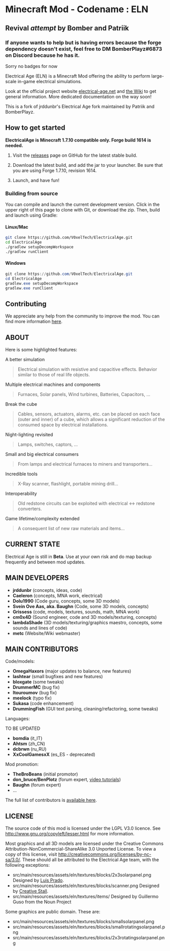 # Minecraft Mod - Codename : ELN
## Revival *attempt* by Bomber and Patriik
### If anyone wants to help but is having errors because the forge dependency doesn't exist, feel free to DM BomberPlayz#6873 on Discord because he has it.

Sorry no badges for now

Electrical Age (ELN) is a Minecraft Mod offering the ability to perform large-scale in-game electrical simulations.

Look at the official project website [electrical-age.net](https://electrical-age.net/) and [the Wiki](http://wiki.electrical-age.net/) to get general information. More dedicated documentation on the way soon!

This is a fork of jrddunbr's Electrical Age fork maintained by Patriik and BomberPlayz.

## How to get started

**ElectricalAge is Minecraft 1.7.10 compatible only. Forge build 1614 is needed.**

1. Visit the [releases](https://github.com/jrddunbr/ElectricalAge/releases) page on GitHub for the latest stable build.

2. Download the latest build, and add the jar to your launcher. Be sure that you are using Forge 1.7.10, revision 1614.

3. Launch, and have fun!

### Building from source

You can compile and launch the current development version. Click in the upper right of this page to clone with Git, or download the zip. Then, build and launch using Gradle:

#### Linux/Mac

```bash
git clone https://github.com/V0xelTech/ElectricalAge.git
cd ElectricalAge
./gradlew setupDecompWorkspace
./gradlew runClient
```

#### Windows

```powershell
git clone https://github.com/V0xelTech/ElectricalAge.git
cd ElectricalAge
gradlew.exe setupDecompWorkspace
gradlew.exe runClient
```

## Contributing

We appreciate any help from the community to improve the mod. You can find more information [here](./CONTRIBUTING.md).

## ABOUT

Here is some highlighted features:

A better simulation
> Electrical simulation with resistive and capacitive effects. Behavior similar to those of real life objects.

Multiple electrical machines and components
> Furnaces, Solar panels, Wind turbines, Batteries, Capacitors, ...

Break the cube
> Cables, sensors, actuators, alarms, etc. can be placed on each face (outer and inner) of a cube, which allows a significant reduction of the consumed space by electrical installations.

Night-lighting revisited
> Lamps, switches, captors, ...

Small and big electrical consumers
> From lamps and electrical furnaces to miners and transporters...

Incredible tools
> X-Ray scanner, flashlight, portable mining drill...

Interoperability
> Old redstone circuits can be exploited with electrical <-> redstone converters.

Game lifetime/complexity extended
> A consequent list of new raw materials and items...

## CURRENT STATE

Electrical Age is still in **Beta**.
Use at your own risk and do map backup frequently and between mod updates.

## MAIN DEVELOPERS

- **jrddunbr** (concepts, ideas, code)
- **Caeleron** (concepts, MNA work, electrical)
- **Dolu1990** (Code guru, concepts, some 3D models)
- **Svein Ove Aas, aka. Baughn** (Code, some 3D models, concepts)
- **Grissess** (code, models, textures, sounds, math, MNA work)
- **cm0x4D** (Sound engineer, code and 3D models/texturing, concepts)
- **lambdaShade** (3D models/texturing/graphics maestro, concepts, some sounds and lines of code)
- **metc** (Website/Wiki webmaster)

## MAIN CONTRIBUTORS

Code/models:

- **OmegaHaxors** (major updates to balance, new features)
- **lashtear** (small bugfixes and new features)
- **bloxgate** (some tweaks)
- **DrummerMC** (bug fix)
- **ltouroumov** (bug fix)
- **meelock** (typo fix)
- **Sukasa** (code enhancement)
- **DrummingFish** (GUI text parsing, cleaning/refactoring, some tweaks)

Languages:

TO BE UPDATED

- **bomdia** (it_IT)
- **Ahtsm** (zh_CN)
- **dcbrwn** (ru_RU)
- **XxCoolGamesxX** (es_ES - deprecated)

Mod promotion:

- **TheBroBeans** (initial promotor)
- **don_bruce/BenPlotz** (forum expert, [video tutorials](https://www.youtube.com/channel/UCRYhOQhspQqIBvL8kiDu2Rw))
- **Baughn** (forum expert)
- ...

The full list of contributors is [available here](https://github.com/jrddunbr/ElectricalAge/graphs/contributors).

## LICENSE

The source code of this mod is licensed under the LGPL V3.0 licence. See http://www.gnu.org/copyleft/lesser.html for more information.

Most graphics and all 3D models are licensed under the Creative Commons Attribution-NonCommercial-ShareAlike 3.0 Unported License. To view a copy of this license, visit http://creativecommons.org/licenses/by-nc-sa/3.0/. These should all be attributed to the Electrical Age team, with the following exceptions:

- src/main/resources/assets/eln/textures/blocks/2x3solarpanel.png
  Designed by [Luis Prado](https://thenounproject.com/Luis/).
- src/main/resources/assets/eln/textures/blocks/scanner.png
  Designed by [Creative Stall](https://thenounproject.com/creativestall/).
- src/main/resources/assets/eln/textures/items/
  Designed by Guillermo Guso from the Noun Project

Some graphics are public domain. These are:

- src/main/resources/assets/eln/textures/blocks/smallsolarpanel.png
- src/main/resources/assets/eln/textures/blocks/smallrotatingsolarpanel.png
- src/main/resources/assets/eln/textures/blocks/2x3rotatingsolarpanel.png
